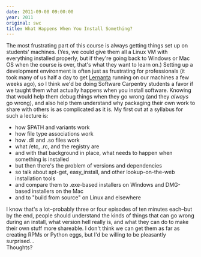 ```yaml
---
date: 2011-09-08 09:00:00
year: 2011
original: swc
title: What Happens When You Install Something?
---
```

<p>The most frustrating part of this course is always getting things set up on students' machines. (Yes, we could give them all a Linux VM with everything installed properly, but if they're going back to Windows or Mac OS when the course is over, that's what they want to learn on.) Setting up a development environment is often just as frustrating for professionals (it took many of us half a day to get <a href="https://github.com/p2pu/lernanta">Lernanta</a> running on our machines a few weeks ago), so I think we'd be doing Software Carpentry students a favor if we taught them what actually happens when you install software. Knowing that would help them debug things when they go wrong (and they <em>always</em> go wrong), and also help them understand why packaging their own work to share with others is as complicated as it is. My first cut at a syllabus for such a lecture is:</p>
<ul>
<li>how $PATH and variants work</li>
<li>how file type associations work</li>
<li>how .dll and .so files work</li>
<li>what /etc, .rc, and the registry are</li>
<li>and with that background in place, what needs to happen when something is installed</li>
<li>but then there's the problem of versions and dependencies</li>
<li>so talk about apt-get, easy_install, and other lookup-on-the-web installation tools</li>
<li>and compare them to .exe-based installers on Windows and DMG-based installers on the Mac</li>
<li>and to "build from source" on Linux and elsewhere</li>
</ul>
<p>I know that's a lot–probably three or four episodes of ten minutes each–but by the end, people should understand the kinds of things that can go wrong during an install, what version hell really is, and what they can do to make their own stuff more shareable.  I don't think we can get them as far as creating RPMs or Python eggs, but I'd be willing to be pleasantly surprised...<br />
Thoughts?</p>
